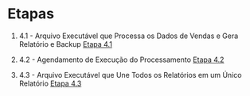 # Etapas

1. 4.1 - Arquivo Executável que Processa os Dados de Vendas e Gera Relatório e Backup
[Etapa 4.1](ecommerce/processamento_de_vendas.sh)

2. 4.2 - Agendamento de Execução do Processamento 
[Etapa 4.2](crontab.png)

2. 4.3 - Arquivo Executável que Une Todos os Relatórios em um Único Relatório
[Etapa 4.3](ecommerce/consolidador_de_processamento_de_vendas.sh)